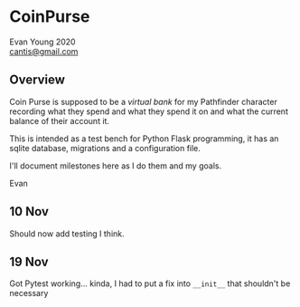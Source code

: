 # CoinPurse

Evan Young 2020  
cantis@gmail.com

## Overview
Coin Purse is supposed to be a *virtual bank* for my Pathfinder character recording what they spend and what they spend it on and what the current balance of their account it. 

This is intended as a test bench for Python Flask programming, it has an sqlite database, migrations and a configuration file.

I'll document milestones here as I do them and my goals. 

Evan

## 10 Nov
Should now add testing I think.

## 19 Nov
Got Pytest working... kinda, I had to put a fix into ``` __init__ ``` that shouldn't be necessary
